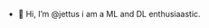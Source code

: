 - 👋 Hi, I’m @jettus
i am a ML and DL enthusiaastic.

<!---
jettus/jettus is a ✨ special ✨ repository because its `README.md` (this file) appears on your GitHub profile.
You can click the Preview link to take a look at your changes.
-->

